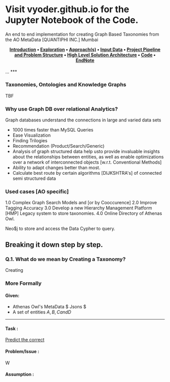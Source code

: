 # Visit vyoder.github.io for the Jupyter Notebook of the Code.
An end to end implementation for creating Graph Based Taxonomies from the AO MetaData [QUANTIPHI INC.] Mumbai


 <h4 align='center' style="margin-top: 0px"> <p align="center">
  <a href="## JSON to Graph">Introduction</a> •
  <a href="#how-to-use">Exploration</a> •
  <a href="#download">Approach(s)</a> •
    <a href="#download">Input Data</a> •
  <a href="#credits">Project Pipeline and Problem Structure</a> •
  <a href="#related">High Level Solution Architecture</a> •
  <a href="#license">Code</a> •
    <a href="#license">EndNote</a>
</p> </h4>
...
***


### Taxonomies, Ontologies and Knowledge Graphs
TBF

### Why use Graph DB over relational Analytics?
Graph databases understand the connections in large and varied data sets
- 1000 times faster than MySQL Queries
- Ease Visualization
- Finding Trilogies
- Recommendation (Product/Search/Generic)
- Analysis of graph structured data help usto provide invaluable insights about the relationships between entities, as well as enable optimizations over a network of interconnected objects [w.r.t. Conventional Methods]
- Ability to adapt changes better than most.
- Calculate best route by certain algorithms [DIJKSHTRA's] of connected semi structured data

### Used cases [AO specific]

1.0 Complex Graph Search Models and [or by Cooccurence]
2.0 Improve Tagging Accuracy
3.0 Develop a new Hierarchy Management Platform [HMP] Legacy system to store taxonomies.
4.0 Online Directory of Athenas Owl.


Neo$j to store and access the Data
Cypher to query.


## Breaking it down step by step.

### Q.1. What do we mean by Creating a Taxonomy?

Creating 

### __More Formally__ 

#### Given:
- Athenas Owl's MetaData $ Jsons $
- A set of entities $A,B,C and D$  <br>
***
#### Task : 
<u>Predict the correct</u>
#### Problem/Issue : 
W

#### Assumption : 
